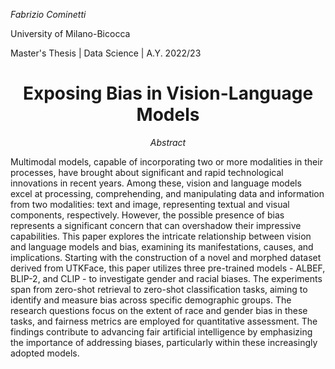_Fabrizio Cominetti_

University of Milano-Bicocca

Master's Thesis | Data Science | A.Y. 2022/23

<h1 align="center"><b>Exposing Bias in Vision-Language Models</b></h1>

<p align="center"><i>Abstract</i></p>

Multimodal models, capable of incorporating two or more modalities in their processes, have brought about significant and rapid technological innovations in recent years. Among these, vision and language models excel at processing, comprehending, and manipulating data and information from two modalities: text and image, representing textual and visual components, respectively. However, the possible presence of bias represents a significant concern that can overshadow their impressive capabilities.
This paper explores the intricate relationship between vision and language models and bias, examining its manifestations, causes, and implications. Starting with the construction of a novel and morphed dataset derived from UTKFace, this paper utilizes three pre-trained models - ALBEF, BLIP-2, and CLIP - to investigate gender and racial biases. The experiments span from zero-shot retrieval to zero-shot classification tasks, aiming to identify and measure bias across specific demographic groups. The research questions focus on the extent of race and gender bias in these tasks, and fairness metrics are employed for quantitative assessment.
The findings contribute to advancing fair artificial intelligence by emphasizing the importance of addressing biases, particularly within these increasingly adopted models.
